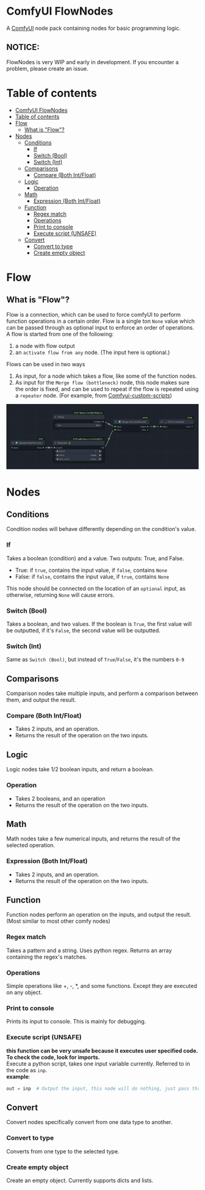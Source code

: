 # ComfyUI FlowNodes
A [ComfyUI](https://github.com/comfyanonymous/comfyui) node pack containing nodes for basic programming logic.

## NOTICE:
FlowNodes is very WIP and early in development. If you encounter a problem, please create an issue.

# Table of contents
<!-- TOC -->
* [ComfyUI FlowNodes](#comfyui-flownodes)
* [Table of contents](#table-of-contents)
* [Flow](#flow)
  * [What is "Flow"?](#what-is-flow)
* [Nodes](#nodes)
  * [Conditions](#conditions)
    * [If](#if)
    * [Switch (Bool)](#switch-bool)
    * [Switch (Int)](#switch-int)
  * [Comparisons](#comparisons)
    * [Compare (Both Int/Float)](#compare-both-intfloat)
  * [Logic](#logic)
    * [Operation](#operation)
  * [Math](#math)
    * [Expression (Both Int/Float)](#expression-both-intfloat)
  * [Function](#function)
    * [Regex match](#regex-match)
    * [Operations](#operations)
    * [Print to console](#print-to-console)
    * [Execute script (UNSAFE)](#execute-script-unsafe)
  * [Convert](#convert)
    * [Convert to type](#convert-to-type)
    * [Create empty object](#create-empty-object)
<!-- TOC -->

# Flow
## What is "Flow"?
Flow is a connection, which can be used to force comfyUI to perform function operations in a certain order. Flow is a single ton `None` value which can be passed through as optional input to enforce an order of operations.
A flow is started from one of the following:
1. a node with flow output
2. an `activate flow from any` node. (The input here is optional.)

Flows can be used in two ways
1. As input, for a node which takes a flow, like some of the function nodes.
2. As input for the `Merge flow (bottleneck)` node, this node makes sure the order is fixed, and can be used to repeat if the flow is repeated using a `repeater` node. (For example, from [Comfyui-custom-scripts](https://github.com/pythongosssss/ComfyUI-Custom-Scripts))

![Flow](https://github.com/gitmylo/FlowNodes/blob/master/img/Flow%201.jpg?raw=true)

# Nodes
## Conditions
Condition nodes will behave differently depending on the condition's value.
### If
Takes a boolean (condition) and a value.
Two outputs: True, and False.
* True: if `true`, contains the input value, if `false`, contains `None`
* False: if `false`, contains the input value, if `true`, contains `None`

This node should be connected on the location of an `optional` input, as otherwise, returning `None` will cause errors.

### Switch (Bool)
Takes a boolean, and two values. If the boolean is `True`, the first value will be outputted, if it's `False`, the second value will be outputted.

### Switch (Int)
Same as `Switch (Bool)`, but instead of `True`/`False`, it's the numbers `0-9`

## Comparisons
Comparison nodes take multiple inputs, and perform a comparison between them, and output the result.
### Compare (Both Int/Float)
* Takes 2 inputs, and an operation.
* Returns the result of the operation on the two inputs.

## Logic
Logic nodes take 1/2 boolean inputs, and return a boolean.
### Operation
* Takes 2 booleans, and an operation
* Returns the result of the operation on the two inputs.

## Math
Math nodes take a few numerical inputs, and returns the result of the selected operation.
### Expression (Both Int/Float)
* Takes 2 inputs, and an operation.
* Returns the result of the operation on the two inputs.

## Function
Function nodes perform an operation on the inputs, and output the result. (Most similar to most other comfy nodes)
### Regex match
Takes a pattern and a string. Uses python regex. Returns an array containing the regex's matches.
### Operations
Simple operations like +, -, *, and some functions. Except they are executed on any object.
### Print to console
Prints its input to console. This is mainly for debugging.
### Execute script (UNSAFE)
**this function can be very unsafe because it executes user specified code. To check the code, look for imports.**  
Execute a python script, takes one input variable currently. Referred to in the code as `inp`.  
**example**:
```python
out = inp  # Output the input, this node will do nothing, just pass through.
```

## Convert
Convert nodes specifically convert from one data type to another.
### Convert to type
Converts from one type to the selected type.
### Create empty object
Create an empty object. Currently supports dicts and lists.